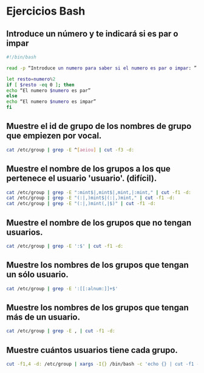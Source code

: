 # Ejercicios Bash

## Introduce un número y te indicará si es par o impar
```Bash
#!/bin/bash

read -p “Introduce un numero para saber si el numero es par o impar: ” numero

let resto=numero%2
if [ $resto -eq 0 ]; then
echo “El numero $numero es par”
else
echo “El numero $numero es impar”
fi
```

## Muestre el id de grupo de los nombres de grupo que empiezen por vocal.
```Bash
cat /etc/group | grep -E ^[aeiou] | cut -f3 -d:
```
## Muestre el nombre de los grupos a los que pertenece el usuario 'usuario'. (difícil).
```Bash
cat /etc/group | grep -E ":mint$|,mint$|,mint,|:mint," | cut -f1 -d:
cat /etc/group | grep -E "(:|,)mint$|(:|,)mint," | cut -f1 -d:
cat /etc/group | grep -E "(:|,)mint(,|$)" | cut -f1 -d:
```
## Muestre el nombre de los grupos que no tengan usuarios.
```Bash
cat /etc/group | grep -E ':$' | cut -f1 -d:
```
## Muestre los nombres de los grupos que tengan un sólo usuario.
```Bash
cat /etc/group | grep -E ':[[:alnum:]]+$'
```
## Muestre los nombres de los grupos que tengan más de un usuario.
```Bash
cat /etc/group | grep -E , | cut -f1 -d:
```
## Muestre cuántos usuarios tiene cada grupo.
```Bash
cut -f1,4 -d: /etc/group | xargs -I{} /bin/bash -c 'echo {} | cut -f1 -d: | tr "\n" " " ; echo  {} | cut -f2 -d: | tr "," " " | wc -w'
```
